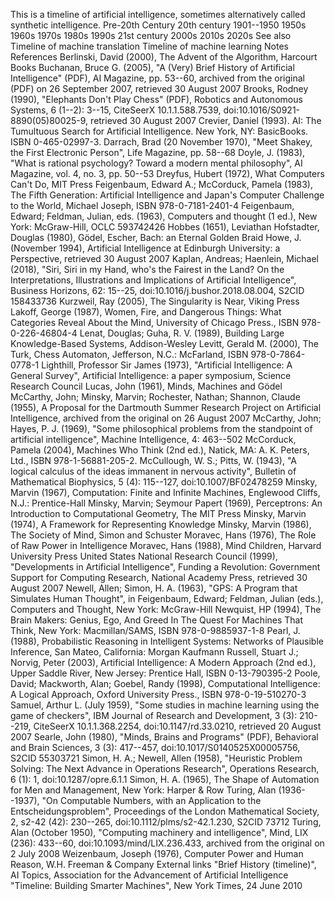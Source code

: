 This is a timeline of artificial intelligence, sometimes alternatively
called synthetic intelligence. Pre-20th Century 20th century 1901--1950
1950s 1960s 1970s 1980s 1990s 21st century 2000s 2010s 2020s See also
Timeline of machine translation Timeline of machine learning Notes
References Berlinski, David (2000), The Advent of the Algorithm,
Harcourt Books Buchanan, Bruce G. (2005), \"A (Very) Brief History of
Artificial Intelligence\" (PDF), AI Magazine, pp. 53--60, archived from
the original (PDF) on 26 September 2007, retrieved 30 August 2007
Brooks, Rodney (1990), \"Elephants Don\'t Play Chess\" (PDF), Robotics
and Autonomous Systems, 6 (1--2): 3--15, CiteSeerX 10.1.1.588.7539,
doi:10.1016/S0921-8890(05)80025-9, retrieved 30 August 2007 Crevier,
Daniel (1993). AI: The Tumultuous Search for Artificial Intelligence.
New York, NY: BasicBooks. ISBN 0-465-02997-3. Darrach, Brad (20 November
1970), \"Meet Shakey, the First Electronic Person\", Life Magazine, pp.
58--68 Doyle, J. (1983), \"What is rational psychology? Toward a modern
mental philosophy\", AI Magazine, vol. 4, no. 3, pp. 50--53 Dreyfus,
Hubert (1972), What Computers Can\'t Do, MIT Press Feigenbaum, Edward
A.; McCorduck, Pamela (1983), The Fifth Generation: Artificial
Intelligence and Japan\'s Computer Challenge to the World, Michael
Joseph, ISBN 978-0-7181-2401-4 Feigenbaum, Edward; Feldman, Julian, eds.
(1963), Computers and thought (1 ed.), New York: McGraw-Hill, OCLC
593742426 Hobbes (1651), Leviathan Hofstadter, Douglas (1980), Gödel,
Escher, Bach: an Eternal Golden Braid Howe, J. (November 1994),
Artificial Intelligence at Edinburgh University: a Perspective,
retrieved 30 August 2007 Kaplan, Andreas; Haenlein, Michael (2018),
\"Siri, Siri in my Hand, who\'s the Fairest in the Land? On the
Interpretations, Illustrations and Implications of Artificial
Intelligence\", Business Horizons, 62: 15--25,
doi:10.1016/j.bushor.2018.08.004, S2CID 158433736 Kurzweil, Ray (2005),
The Singularity is Near, Viking Press Lakoff, George (1987), Women,
Fire, and Dangerous Things: What Categories Reveal About the Mind,
University of Chicago Press., ISBN 978-0-226-46804-4 Lenat, Douglas;
Guha, R. V. (1989), Building Large Knowledge-Based Systems,
Addison-Wesley Levitt, Gerald M. (2000), The Turk, Chess Automaton,
Jefferson, N.C.: McFarland, ISBN 978-0-7864-0778-1 Lighthill, Professor
Sir James (1973), \"Artificial Intelligence: A General Survey\",
Artificial Intelligence: a paper symposium, Science Research Council
Lucas, John (1961), Minds, Machines and Gödel McCarthy, John; Minsky,
Marvin; Rochester, Nathan; Shannon, Claude (1955), A Proposal for the
Dartmouth Summer Research Project on Artificial Intelligence, archived
from the original on 26 August 2007 McCarthy, John; Hayes, P. J. (1969),
\"Some philosophical problems from the standpoint of artificial
intelligence\", Machine Intelligence, 4: 463--502 McCorduck, Pamela
(2004), Machines Who Think (2nd ed.), Natick, MA: A. K. Peters, Ltd.,
ISBN 978-1-56881-205-2. McCullough, W. S.; Pitts, W. (1943), \"A logical
calculus of the ideas immanent in nervous activity\", Bulletin of
Mathematical Biophysics, 5 (4): 115--127, doi:10.1007/BF02478259 Minsky,
Marvin (1967), Computation: Finite and Infinite Machines, Englewood
Cliffs, N.J.: Prentice-Hall Minsky, Marvin; Seymour Papert (1969),
Perceptrons: An Introduction to Computational Geometry, The MIT Press
Minsky, Marvin (1974), A Framework for Representing Knowledge Minsky,
Marvin (1986), The Society of Mind, Simon and Schuster Moravec, Hans
(1976), The Role of Raw Power in Intelligence Moravec, Hans (1988), Mind
Children, Harvard University Press United States National Research
Council (1999), \"Developments in Artificial Intelligence\", Funding a
Revolution: Government Support for Computing Research, National Academy
Press, retrieved 30 August 2007 Newell, Allen; Simon, H. A. (1963),
\"GPS: A Program that Simulates Human Thought\", in Feigenbaum, Edward;
Feldman, Julian (eds.), Computers and Thought, New York: McGraw-Hill
Newquist, HP (1994), The Brain Makers: Genius, Ego, And Greed In The
Quest For Machines That Think, New York: Macmillan/SAMS, ISBN
978-0-9885937-1-8 Pearl, J. (1988), Probabilistic Reasoning in
Intelligent Systems: Networks of Plausible Inference, San Mateo,
California: Morgan Kaufmann Russell, Stuart J.; Norvig, Peter (2003),
Artificial Intelligence: A Modern Approach (2nd ed.), Upper Saddle
River, New Jersey: Prentice Hall, ISBN 0-13-790395-2 Poole, David;
Mackworth, Alan; Goebel, Randy (1998), Computational Intelligence: A
Logical Approach, Oxford University Press., ISBN 978-0-19-510270-3
Samuel, Arthur L. (July 1959), \"Some studies in machine learning using
the game of checkers\", IBM Journal of Research and Development, 3 (3):
210--219, CiteSeerX 10.1.1.368.2254, doi:10.1147/rd.33.0210, retrieved
20 August 2007 Searle, John (1980), \"Minds, Brains and Programs\"
(PDF), Behavioral and Brain Sciences, 3 (3): 417--457,
doi:10.1017/S0140525X00005756, S2CID 55303721 Simon, H. A.; Newell,
Allen (1958), \"Heuristic Problem Solving: The Next Advance in
Operations Research\", Operations Research, 6 (1): 1,
doi:10.1287/opre.6.1.1 Simon, H. A. (1965), The Shape of Automation for
Men and Management, New York: Harper & Row Turing, Alan (1936--1937),
\"On Computable Numbers, with an Application to the
Entscheidungsproblem\", Proceedings of the London Mathematical Society,
2, s2-42 (42): 230--265, doi:10.1112/plms/s2-42.1.230, S2CID 73712
Turing, Alan (October 1950), \"Computing machinery and intelligence\",
Mind, LIX (236): 433--60, doi:10.1093/mind/LIX.236.433, archived from
the original on 2 July 2008 Weizenbaum, Joseph (1976), Computer Power
and Human Reason, W.H. Freeman & Company External links \"Brief History
(timeline)\", AI Topics, Association for the Advancement of Artificial
Intelligence \"Timeline: Building Smarter Machines\", New York Times, 24
June 2010
